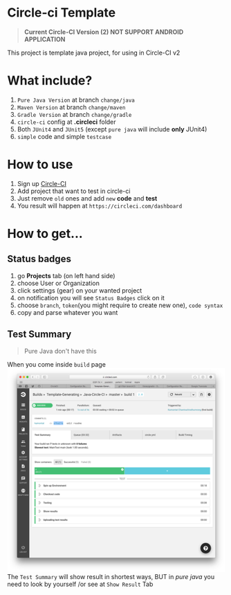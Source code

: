 # Circle-ci Template

> **Current Circle-CI Version (2) NOT SUPPORT ANDROID APPLICATION**

This project is template java project, for using in Circle-CI v2

# What include?
1. `Pure Java Version` at branch `change/java`
2. `Maven Version` at branch `change/maven`
3. `Gradle Version` at branch `change/gradle`
4. `circle-ci` config at **.circleci** folder
5. Both `JUnit4` and `JUnit5` (except `pure java` will include **only** JUnit4)
6. `simple` code and simple `testcase`

# How to use
1. Sign up [Circle-CI](https://circleci.com/)
2. Add project that want to test in circle-ci
3. Just remove `old` ones and add `new` **code** and **test**
4. You result will happen at `https://circleci.com/dashboard`

# How to get...

## Status badges
1. go **Projects** tab (on left hand side)
2. choose User or Organization
3. click settings (gear) on your wanted project
4. on notification you will see `Status Badges` click on it
5. choose `branch`, `token`(you might require to create new one), `code syntax`
6. copy and parse whatever you want

## Test Summary
> Pure Java don't have this

When you come inside `build` page ![Picture1](resource/build-page.png)
The `Test Summary` will show result in shortest ways, BUT in *pure java* you need to look by yourself /or see at `Show Result` Tab